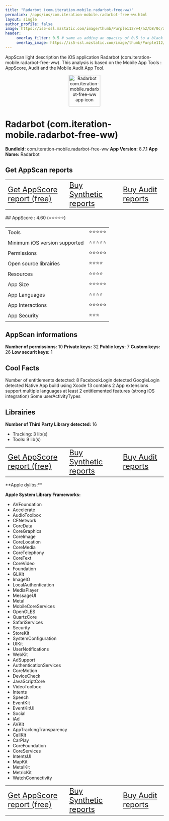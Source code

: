 ```yaml
---
title: "Radarbot (com.iteration-mobile.radarbot-free-ww)"
permalink: /apps/ios/com.iteration-mobile.radarbot-free-ww.html
layout: single
author_profile: false
image: https://is5-ssl.mzstatic.com/image/thumb/Purple112/v4/a2/b8/0c/a2b80c38-9f20-5e28-2005-3092b7334f20/AppIcon-lite-1x_U007emarketing-0-7-0-85-220.png/512x512bb.jpg
header: 
     overlay_filter: 0.5 # same as adding an opacity of 0.5 to a black background
     overlay_image: https://is5-ssl.mzstatic.com/image/thumb/Purple112/v4/a2/b8/0c/a2b80c38-9f20-5e28-2005-3092b7334f20/AppIcon-lite-1x_U007emarketing-0-7-0-85-220.png/512x512bb.jpg
---
```

AppScan light description the iOS application Radarbot (com.iteration-mobile.radarbot-free-ww). This analysis is based on the Mobile App Tools : AppScore, Audit and the Mobile Audit App Tool.

  
  
<div style="text-align: center;"><img src="https://is5-ssl.mzstatic.com/image/thumb/Purple112/v4/a2/b8/0c/a2b80c38-9f20-5e28-2005-3092b7334f20/AppIcon-lite-1x_U007emarketing-0-7-0-85-220.png/512x512bb.jpg" width="100" height="100" alt="Radarbot com.iteration-mobile.radarbot-free-ww app icon"></div>  
  
# Radarbot (com.iteration-mobile.radarbot-free-ww)

**BundleId:** com.iteration-mobile.radarbot-free-ww
**App Version:** 8.7.1
**App Name:** Radarbot


## Get AppScan reports
<table>
	<tr>
	<td> <a target="_blank" id="get-appscore-report" href="/appscore-evaluation-appstore-one-app.html?bundleID=com.iteration-mobile.radarbot-free-ww" class="btn btn--inverse" style="font-size: 1.5em;"> Get AppScore report (free)</a> </td>
	<td> <a target="_blank" id="get-synthetic-reports" href="/appstore-app.html?bundleID=com.iteration-mobile.radarbot-free-ww" class="btn btn--info" style="font-size: 1.5em;"> Buy Synthetic reports</a></td>
	<td> <a target="_blank" id="get-audit-reports" href="/appstore-app.html?bundleID=com.iteration-mobile.radarbot-free-ww" class="btn btn--success" style="font-size: 1.5em;"> Buy Audit reports</a>  </td>
</tr></table>
## AppScore : 4.60 (⭐️⭐️⭐️⭐️⭐️) 

<table>
<tr><td> Tools </td><td> ⭐️⭐️⭐️⭐️⭐️ </td></tr>
<tr><td> Minimum iOS version supported </td><td> ⭐️⭐️⭐️⭐️⭐️ </td></tr>
<tr><td> Permissions </td><td> ⭐️⭐️⭐️⭐️⭐️ </td></tr>
<tr><td> Open source librairies </td><td> ⭐️⭐️⭐️⭐️ </td></tr>
<tr><td> Resources </td><td> ⭐️⭐️⭐️⭐️ </td></tr>
<tr><td> App Size </td><td> ⭐️⭐️⭐️⭐️⭐️ </td></tr>
<tr><td> App Languages </td><td> ⭐️⭐️⭐️⭐️ </td></tr>
<tr><td> App Interactions </td><td> ⭐️⭐️⭐️⭐️⭐️ </td></tr>
<tr><td> App Security </td><td> ⭐️⭐️⭐️ </td></tr>
</table>

  
  
## AppScan informations 

**Number of permissions:** 10
**Private keys:** 32
**Public keys:** 7
**Custom keys:** 26
**Low securit keys:** 1
  


## Cool Facts

Number of entitlements detected: 8
FacebookLogin detected
GoogleLogin detected
Native App
build using Xcode 13
contains 2 App extensions
support multiple languages
at least 2 entitlemented features (strong iOS integration)
Some userActivityTypes
  


## Librairies 
**Number of Third Party Library detected:** 16
- Tracking: 3 lib(s)
- Tools: 9 lib(s)

<table>
	<tr>
	<td> <a target="_blank" id="get-appscore-report" href="/appscore-evaluation-appstore-one-app.html?bundleID=com.iteration-mobile.radarbot-free-ww" class="btn btn--inverse" style="font-size: 1.5em;"> Get AppScore report (free)</a> </td>
	<td> <a target="_blank" id="get-synthetic-reports" href="/appstore-app.html?bundleID=com.iteration-mobile.radarbot-free-ww" class="btn btn--info" style="font-size: 1.5em;"> Buy Synthetic reports</a></td>
	<td> <a target="_blank" id="get-audit-reports" href="/appstore-app.html?bundleID=com.iteration-mobile.radarbot-free-ww" class="btn btn--success" style="font-size: 1.5em;"> Buy Audit reports</a>  </td>
</tr></table>
**Apple dylibs:**


**Apple System Library Frameworks:**
- AVFoundation
- Accelerate
- AudioToolbox
- CFNetwork
- CoreData
- CoreGraphics
- CoreImage
- CoreLocation
- CoreMedia
- CoreTelephony
- CoreText
- CoreVideo
- Foundation
- GLKit
- ImageIO
- LocalAuthentication
- MediaPlayer
- MessageUI
- Metal
- MobileCoreServices
- OpenGLES
- QuartzCore
- SafariServices
- Security
- StoreKit
- SystemConfiguration
- UIKit
- UserNotifications
- WebKit
- AdSupport
- AuthenticationServices
- CoreMotion
- DeviceCheck
- JavaScriptCore
- VideoToolbox
- Intents
- Speech
- EventKit
- EventKitUI
- Social
- iAd
- AVKit
- AppTrackingTransparency
- CallKit
- CarPlay
- CoreFoundation
- CoreServices
- IntentsUI
- MapKit
- MetalKit
- MetricKit
- WatchConnectivity


  
<table>
	<tr>
	<td> <a target="_blank" id="get-appscore-report" href="/appscore-evaluation-appstore-one-app.html?bundleID=com.iteration-mobile.radarbot-free-ww" class="btn btn--inverse" style="font-size: 1.5em;"> Get AppScore report (free)</a> </td>
	<td> <a target="_blank" id="get-synthetic-reports" href="/appstore-app.html?bundleID=com.iteration-mobile.radarbot-free-ww" class="btn btn--info" style="font-size: 1.5em;"> Buy Synthetic reports</a></td>
	<td> <a target="_blank" id="get-audit-reports" href="/appstore-app.html?bundleID=com.iteration-mobile.radarbot-free-ww" class="btn btn--success" style="font-size: 1.5em;"> Buy Audit reports</a>  </td>
</tr></table>


